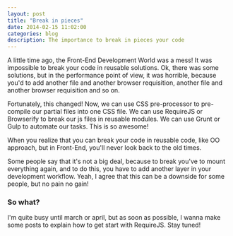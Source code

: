 ```yaml
---
layout: post
title: "Break in pieces"
date: 2014-02-15 11:02:00
categories: blog
description: The importance to break in pieces your code
---
```


A little time ago, the Front-End Development World was a mess! It was impossible to break your code in reusable solutions. Ok, there was some solutions, but in the performance point of view, it was horrible, because you'd to add another file and another browser requisition, another file and another browser requisition and so on.

Fortunately, this changed! Now, we can use CSS pre-processor to pre-compile our partial files into one CSS file. We can use RequireJS or Browserify to break our js files in reusable modules. We can use Grunt or Gulp to automate our tasks. This is so awesome!

When you realize that you can break your code in reusable code, like OO approach, but in Front-End, you'll never look back to the old times.

Some people say that it's not a big deal, because to break you've to mount everything again, and to do this, you have to add another layer in your development workflow. Yeah, I agree that this can be a downside for some people, but no pain no gain!

### So what?

I'm quite busy until march or april, but as soon as possible, I wanna make some posts to explain how to get start with RequireJS. Stay tuned!